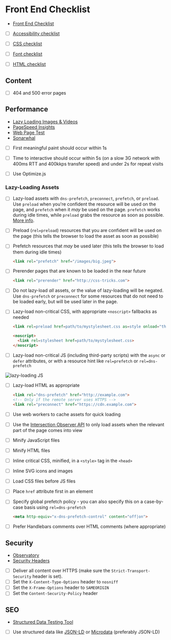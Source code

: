 # Front End Checklist

- [Front End Checklist][4]

- [ ] [Accessibility checklist][2]

- [ ] [CSS checklist][17]

- [ ] [Font checklist][1]

- [ ] [HTML checklist][3]

## Content

- [ ] 404 and 500 error pages

## Performance

- [Lazy Loading Images & Videos][9]
- [PageSpeed Insights][6]
- [Web Page Test][8]
- [Sonarwhal][10]

- [ ] First meaningful paint should occur within 1s

- [ ] Time to interactive should occur within 5s (on a slow 3G network with 400ms RTT and 400kkps transfer speed) and under 2s for repeat visits

- [ ] Use Optimize.js

### Lazy-Loading Assets

- [ ] Lazy-load assets with `dns-prefetch`, `preconnect`, `prefetch`, or `preload`. Use `preload` when you're confident the resource will be used on the page, and `prefetch` when it *may* be used on the page. `prefetch` works during idle times, while `preload` grabs the resource as soon as possible. [More info][13].

- [ ] Preload (`rel=preload`) resources that you are confident will be used on the page (this tells the browser to load the asset as soon as possible)

- [ ] Prefetch resources that *may* be used later (this tells the browser to load them during idle times)

  ```html
  <link rel="prefetch" href="/images/big.jpeg">
  ```

- [ ] Prerender pages that are known to be loaded in the near future

  ```html
  <link rel="prerender" href="http://css-tricks.com">
  ```

- [ ] Do not lazy-load *all* assets, or the value of lazy-loading will be negated. Use `dns-prefetch` or `preconnect` for some resources that do not need to be loaded early, but will be used later in the page.

- [ ] Lazy-load non-critical CSS, with appropriate `<noscript>` fallbacks as needed

  ```html
  <link rel=preload href=path/to/mystylesheet.css as=style onload="this.rel='stylesheet'">

  <noscript>
    <link rel=stylesheet href=path/to/mystylesheet.css>
  </noscript>
  ```

- [ ] Lazy-load non-critical JS (including third-party scripts) with the `async` or `defer` attributes, or with a resource hint like `rel=prefetch` or `rel=dns-prefetch`

![lazy-loading JS][7]

- [ ] Lazy-load HTML as appropriate

  ```html
  <link rel="dns-prefetch" href="http://example.com">
  <!-- Only if the remote server uses HTTPS -->
  <link rel="preconnect" href="https://cdn.example.com">
  ```

- [ ] Use web workers to cache assets for quick loading

- [ ] Use the [Intersection Observer API][5] to only load assets when the relevant part of the page comes into view

- [ ] Minify JavaScript files

- [ ] Minify HTML files

- [ ] Inline critical CSS, minified, in a `<style>` tag in the `<head>`

- [ ] Inline SVG icons and images

- [ ] Load CSS files before JS files

- [ ] Place `href` attribute first in an element

- [ ] Specify global prefetch policy - you can also specify this on a case-by-case basis using `rel=dns-prefetch`

  ```html
  <meta http-equiv="x-dns-prefetch-control" content="off|on">
  ```

- [ ] Prefer Handlebars comments over HTML comments (where appropriate)

## Security

- [Observatory][12]
- [Security Headers][11]

- [ ] Deliver all content over HTTPS (make sure the `Strict-Transport-Security` header is set).
- [ ] Set the `X-Content-Type-Options` header to `nosniff`
- [ ] Set the `X-Frame-Options` header to `SAMEORIGIN`
- [ ] Set the `Content-Security-Policy` header

## SEO

- [Structured Data Testing Tool][15]

- [ ] Use structured data like [JSON-LD][14] or [Microdata][16] (preferably JSON-LD)

[1]: https://github.com/dwhieb/utilities/blob/master/checklists/fonts.md
[2]: https://github.com/dwhieb/utilities/blob/master/checklists/accessibility.md
[3]: https://github.com/dwhieb/utilities/blob/master/checklists/html.md
[4]: https://github.com/thedaviddias/Front-End-Checklist
[5]: https://developers.google.com/web/updates/2016/04/intersectionobserver
[6]: https://developers.google.com/speed/pagespeed/insights/
[7]: https://developers.google.com/web/fundamentals/performance/optimizing-content-efficiency/loading-third-party-javascript/images/image_13.png
[8]: https://www.webpagetest.org
[9]: https://developers.google.com/web/fundamentals/performance/lazy-loading-guidance/images-and-video/?utm_source=CSS-Weekly&utm_campaign=Issue-310&utm_medium=web
[10]: https://sonarwhal.com/
[11]: https://securityheaders.com/
[12]: https://observatory.mozilla.org/
[13]: https://medium.com/reloading/preload-prefetch-and-priorities-in-chrome-776165961bbf
[14]: https://json-ld.org/
[15]: https://search.google.com/structured-data/testing-tool
[16]: https://developer.mozilla.org/en-US/docs/Web/HTML/Microdata
[17]: https://github.com/dwhieb/utilities/blob/master/checklists/css.md
